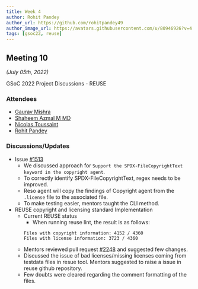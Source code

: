 ```yaml
---
title: Week 4
author: Rohit Pandey
author_url: https://github.com/rohitpandey49
author_image_url: https://avatars.githubusercontent.com/u/80946926?v=4
tags: [gsoc22, reuse]
---
```


<!--
SPDX-License-Identifier: CC-BY-SA-4.0

SPDX-FileCopyrightText: 2022 Rohit Pandey <rohit.pandey4900@gmail.com>
-->

## Meeting 10
*(July 05th, 2022)*

GSoC 2022 Project Discussions - REUSE

### Attendees

- [Gaurav Mishra](https://github.com/GMishx)
- [Shaheem Azmal M MD](https://github.com/shaheemazmalmmd)
- [Nicolas Toussaint](https://github.com/NicolasToussaint)
- [Rohit Pandey](https://github.com/rohitpandey49)
 
### Discussions/Updates

- Issue [#1513](https://github.com/fossology/fossology/issues/1513)
    - We discussed approach for `Support the SPDX-FileCopyrightText keyword in the copyright agent`.
    - To correctly identify SPDX-FileCopyrightText, regex needs to be improved.
    - Reso agent will copy the findings of Copyright agent from the `.license` file to the associated file.
    - To make testing easier, mentors taught the CLI method.
- REUSE copyright and licensing standard Implementation
    - Current REUSE status
        - When running reuse lint, the result is as follows:
        ```
        Files with copyright information: 4152 / 4360
        Files with license information: 3723 / 4360
        ```
    - Mentors reviewed pull request [#2248](https://github.com/fossology/fossology/pull/2248) and suggested few changes.
    - Discussed the issue of bad licenses/missing licenses coming from testdata files in resue tool. Mentors suggested to raise a issue in reuse github repository.
    - Few doubts were cleared regarding the comment formatting of the files.